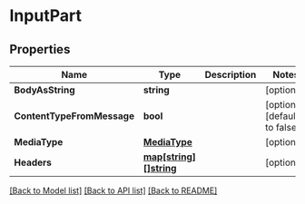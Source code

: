 # InputPart

## Properties
Name | Type | Description | Notes
------------ | ------------- | ------------- | -------------
**BodyAsString** | **string** |  | [optional] 
**ContentTypeFromMessage** | **bool** |  | [optional] [default to false]
**MediaType** | [**MediaType**](MediaType.md) |  | [optional] 
**Headers** | [**map[string][]string**](array.md) |  | [optional] 

[[Back to Model list]](../README.md#documentation-for-models) [[Back to API list]](../README.md#documentation-for-api-endpoints) [[Back to README]](../README.md)


